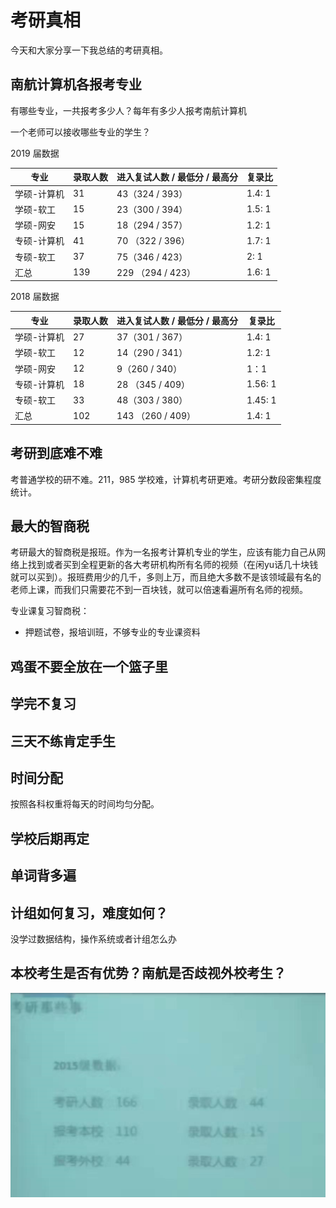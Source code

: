 # 考研真相

今天和大家分享一下我总结的考研真相。

## 南航计算机各报考专业

有哪些专业，一共报考多少人？每年有多少人报考南航计算机

一个老师可以接收哪些专业的学生？

2019 届数据

| 专业        | 录取人数 | 进入复试人数 / 最低分 / 最高分 | 复录比 |
| ----------- | -------- | ------------------------------ | ------ |
| 学硕-计算机 | 31       | 43（324 / 393）                | 1.4: 1 |
| 学硕-软工   | 15       | 23（300 / 394）                | 1.5: 1 |
| 学硕-网安   | 15       | 18（294 / 357）                | 1.2: 1 |
| 专硕-计算机 | 41       | 70 （322 / 396）               | 1.7: 1 |
| 专硕-软工   | 37       | 75（346 / 423）                | 2: 1   |
| 汇总        | 139      | 229 （294 / 423）              | 1.6: 1 |

2018 届数据

| 专业        | 录取人数 | 进入复试人数 / 最低分 / 最高分 | 复录比  |
| ----------- | -------- | ------------------------------ | ------- |
| 学硕-计算机 | 27       | 37（301 / 367）                | 1.4: 1  |
| 学硕-软工   | 12       | 14（290 / 341）                | 1.2: 1  |
| 学硕-网安   | 12       | 9（260 / 340）                 | 1：1    |
| 专硕-计算机 | 18       | 28 （345 / 409）               | 1.56: 1 |
| 专硕-软工   | 33       | 48（303 / 380）                | 1.45: 1 |
| 汇总        | 102      | 143 （260 / 409）              | 1.4: 1  |



## 考研到底难不难

考普通学校的研不难。211，985 学校难，计算机考研更难。考研分数段密集程度统计。

## 最大的智商税

考研最大的智商税是报班。作为一名报考计算机专业的学生，应该有能力自己从网络上找到或者买到全程更新的各大考研机构所有名师的视频（在闲yu话几十块钱就可以买到）。报班费用少的几千，多则上万，而且绝大多数不是该领域最有名的老师上课，而我们只需要花不到一百块钱，就可以倍速看遍所有名师的视频。

专业课复习智商税：

* 押题试卷，报培训班，不够专业的专业课资料

## 鸡蛋不要全放在一个篮子里



## 学完不复习



## 三天不练肯定手生



## 时间分配

按照各科权重将每天的时间均匀分配。

## 学校后期再定



## 单词背多遍



## 计组如何复习，难度如何？

没学过数据结构，操作系统或者计组怎么办

## 本校考生是否有优势？南航是否歧视外校考生？

![1582449341880](assets/1582449341880.png)